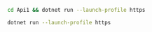 ```bash
cd Api1 && dotnet run --launch-profile https
```

```bash
dotnet run --launch-profile https
```

